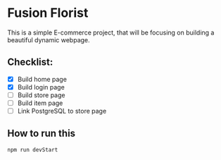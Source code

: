 # Fusion Florist
 
This is a simple E-commerce project, that will be focusing on building a beautiful dynamic webpage.

## Checklist:
- [x] Build home page
- [x] Build login page
- [ ] Build store page
- [ ] Build item page
- [ ] Link PostgreSQL to store page

## How to run this
```bash
npm run devStart